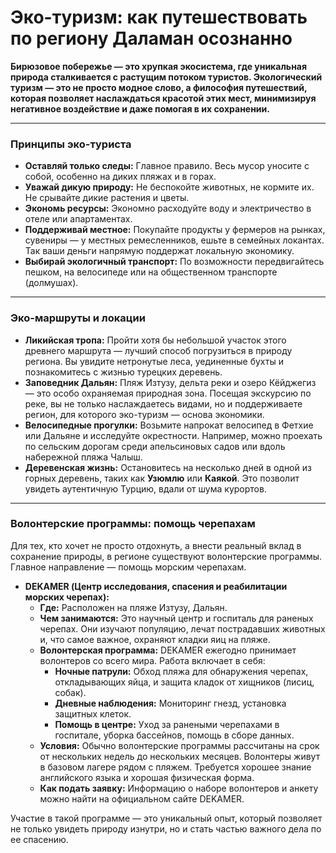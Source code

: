 # Эко-туризм: как путешествовать по региону Даламан осознанно

**Бирюзовое побережье — это хрупкая экосистема, где уникальная природа сталкивается с растущим потоком туристов. Экологический туризм — это не просто модное слово, а философия путешествий, которая позволяет наслаждаться красотой этих мест, минимизируя негативное воздействие и даже помогая в их сохранении.**

---

### Принципы эко-туриста

-   **Оставляй только следы:** Главное правило. Весь мусор уносите с собой, особенно на диких пляжах и в горах.
-   **Уважай дикую природу:** Не беспокойте животных, не кормите их. Не срывайте дикие растения и цветы.
-   **Экономь ресурсы:** Экономно расходуйте воду и электричество в отеле или апартаментах.
-   **Поддерживай местное:** Покупайте продукты у фермеров на рынках, сувениры — у местных ремесленников, ешьте в семейных локантах. Так ваши деньги напрямую поддержат локальную экономику.
-   **Выбирай экологичный транспорт:** По возможности передвигайтесь пешком, на велосипеде или на общественном транспорте (долмушах).

---

### Эко-маршруты и локации

-   **Ликийская тропа:** Пройти хотя бы небольшой участок этого древнего маршрута — лучший способ погрузиться в природу региона. Вы увидите нетронутые леса, уединенные бухты и познакомитесь с жизнью турецких деревень.
-   **Заповедник Дальян:** Пляж Изтузу, дельта реки и озеро Кёйджегиз — это особо охраняемая природная зона. Посещая экскурсию по реке, вы не только наслаждаетесь видами, но и поддерживаете регион, для которого эко-туризм — основа экономики.
-   **Велосипедные прогулки:** Возьмите напрокат велосипед в Фетхие или Дальяне и исследуйте окрестности. Например, можно проехать по сельским дорогам среди апельсиновых садов или вдоль набережной пляжа Чалыш.
-   **Деревенская жизнь:** Остановитесь на несколько дней в одной из горных деревень, таких как **Узюмлю** или **Каякой**. Это позволит увидеть аутентичную Турцию, вдали от шума курортов.

---

### Волонтерские программы: помощь черепахам

Для тех, кто хочет не просто отдохнуть, а внести реальный вклад в сохранение природы, в регионе существуют волонтерские программы. Главное направление — помощь морским черепахам.

-   **DEKAMER (Центр исследования, спасения и реабилитации морских черепах):**
    -   **Где:** Расположен на пляже Изтузу, Дальян.
    -   **Чем занимаются:** Это научный центр и госпиталь для раненых черепах. Они изучают популяцию, лечат пострадавших животных и, что самое важное, охраняют кладки яиц на пляже.
    -   **Волонтерская программа:** DEKAMER ежегодно принимает волонтеров со всего мира. Работа включает в себя:
        -   **Ночные патрули:** Обход пляжа для обнаружения черепах, откладывающих яйца, и защита кладок от хищников (лисиц, собак).
        -   **Дневные наблюдения:** Мониторинг гнезд, установка защитных клеток.
        -   **Помощь в центре:** Уход за ранеными черепахами в госпитале, уборка бассейнов, помощь в сборе данных.
    -   **Условия:** Обычно волонтерские программы рассчитаны на срок от нескольких недель до нескольких месяцев. Волонтеры живут в базовом лагере рядом с пляжем. Требуется хорошее знание английского языка и хорошая физическая форма.
    -   **Как подать заявку:** Информацию о наборе волонтеров и анкету можно найти на официальном сайте DEKAMER.

Участие в такой программе — это уникальный опыт, который позволяет не только увидеть природу изнутри, но и стать частью важного дела по ее спасению. 